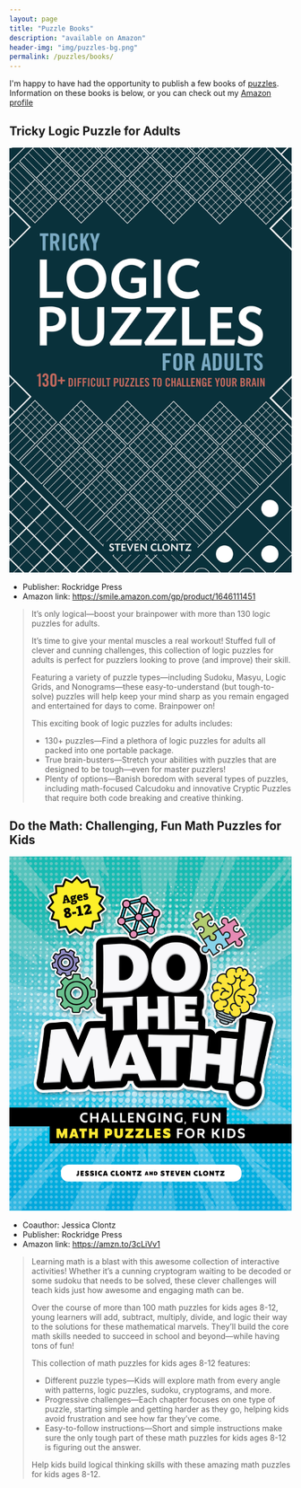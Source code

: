 ```yaml
---
layout: page
title: "Puzzle Books"
description: "available on Amazon"
header-img: "img/puzzles-bg.png"
permalink: /puzzles/books/
---
```


I'm happy to have had the opportunity to publish a few
books of [puzzles](/puzzles/). Information on these books is
below, or you can check out my
[Amazon profile](https://www.amazon.com/Steven-Clontz/e/B083TJ1YN6)

## Tricky Logic Puzzle for Adults

[![book](/img/2020book.jpg)](https://smile.amazon.com/gp/product/1646111451)

- Publisher: Rockridge Press
- Amazon link: <https://smile.amazon.com/gp/product/1646111451>

> It’s only logical―boost your brainpower with more than 130 logic puzzles for adults.
>
>It’s time to give your mental muscles a real workout! Stuffed full of clever and cunning challenges, this collection of logic puzzles for adults is perfect for puzzlers looking to prove (and improve) their skill.
>
>Featuring a variety of puzzle types―including Sudoku, Masyu, Logic Grids, and Nonograms―these easy-to-understand (but tough-to-solve) puzzles will help keep your mind sharp as you remain engaged and entertained for days to come. Brainpower on!
>
>This exciting book of logic puzzles for adults includes:
>
>- 130+ puzzles―Find a plethora of logic puzzles for adults all packed into one portable package.
>- True brain-busters―Stretch your abilities with puzzles that are designed to be tough―even for master puzzlers!
>- Plenty of options―Banish boredom with several types of puzzles, including math-focused Calcudoku and innovative Cryptic Puzzles that require both code breaking and creative thinking.

## Do the Math: Challenging, Fun Math Puzzles for Kids

[![book](/img/2021book.jpg)](https://amzn.to/3cLiVv1)

- Coauthor: Jessica Clontz
- Publisher: Rockridge Press
- Amazon link: <https://amzn.to/3cLiVv1>

>Learning math is a blast with this awesome collection of interactive activities! Whether it’s a cunning cryptogram waiting to be decoded or some sudoku that needs to be solved, these clever challenges will teach kids just how awesome and engaging math can be.
>
>Over the course of more than 100 math puzzles for kids ages 8-12, young learners will add, subtract, multiply, divide, and logic their way to the solutions for these mathematical marvels. They’ll build the core math skills needed to succeed in school and beyond―while having tons of fun!
>
>This collection of math puzzles for kids ages 8-12 features:
>
> - Different puzzle types―Kids will explore math from every angle with patterns, logic puzzles, sudoku, cryptograms, and more.
> - Progressive challenges―Each chapter focuses on one type of puzzle, starting simple and getting harder as they go, helping kids avoid frustration and see how far they’ve come.
> - Easy-to-follow instructions―Short and simple instructions make sure the only tough part of these math puzzles for kids ages 8-12 is figuring out the answer.
>
> Help kids build logical thinking skills with these amazing math puzzles for kids ages 8-12.
